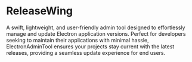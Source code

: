# ReleaseWing
A swift, lightweight, and user-friendly admin tool designed to effortlessly manage and update Electron application versions. Perfect for developers seeking to maintain their applications with minimal hassle, ElectronAdminTool ensures your projects stay current with the latest releases, providing a seamless update experience for end users.
